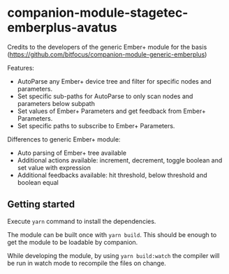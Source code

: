 # companion-module-stagetec-emberplus-avatus

Credits to the developers of the generic Ember+ module for the basis (https://github.com/bitfocus/companion-module-generic-emberplus)

Features:
- AutoParse any Ember+ device tree and filter for specific nodes and parameters.
- Set specific sub-paths for AutoParse to only scan nodes and parameters below subpath
- Set values of Ember+ Parameters and get feedback from Ember+ Parameters.
- Set specific paths to subscribe to Ember+ Parameters.
 
Differences to generic Ember+ module:
- Auto parsing of Ember+ tree available
- Additional actions available: increment, decrement, toggle boolean and set value with expression
- Additional feedbacks available: hit threshold, below threshold and boolean equal

## Getting started

Execute `yarn` command to install the dependencies.

The module can be built once with `yarn build`. This should be enough to get the module to be loadable by companion.

While developing the module, by using `yarn build:watch` the compiler will be run in watch mode to recompile the files on change.
